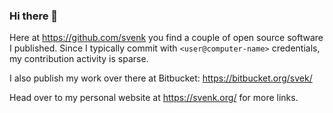 ### Hi there 👋

Here at https://github.com/svenk you find a couple of open source software I published. Since I typically commit
with `<user@computer-name>` credentials, my contribution activity is sparse.

I also publish my work over there at Bitbucket: https://bitbucket.org/svek/
<!--Unfortunately, most of my code resides in closed-access selfhosted Gitlab repositories.-->
Head over to my personal website at https://svenk.org/ for more links.


<!--
**svenk/svenk** is a ✨ _special_ ✨ repository because its `README.md` (this file) appears on your GitHub profile.

Here are some ideas to get you started:

- 🔭 I’m currently working on ...
- 🌱 I’m currently learning ...
- 👯 I’m looking to collaborate on ...
- 🤔 I’m looking for help with ...
- 💬 Ask me about ...
- 📫 How to reach me: ...
- 😄 Pronouns: ...
- ⚡ Fun fact: ...
-->

